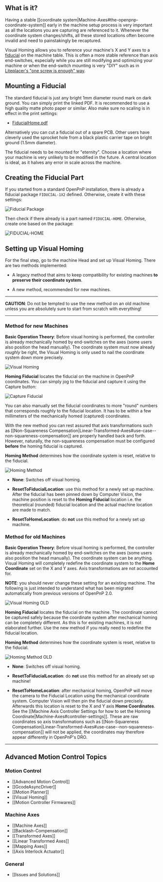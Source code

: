 ## What is it?
Having a stable [[coordinate system|Machine-Axes#the-openpnp-coordinate-system]] early in the machine setup process is very important as all the locations you are capturing are referenced to it. Whenever the coordinate system changes/shifts, all these stored locations often become invalid and need to painstakingly be recaptured. 

Visual Homing allows you to reference your machine's X and Y axes to a [fiducial](https://en.wikipedia.org/wiki/Fiducial_marker#Printed_circuit_boards) on the machine table. This is often a more stable reference than axis end-switches, especially while you are still modifying and optimizing your machine or when the end-switch mounting is very "DIY" such as in [Liteplacer's "one screw is enough" way](https://www.liteplacer.com/gantry-back-plate-step-4-left-side-limit-switch/).  

## Mounting a Fiducial

The standard fiducial is just any bright 1mm diameter round mark on dark ground. You can simply print the linked PDF. It is recommended to use a high quality matte photo paper or similar. Also make sure no scaling is in effect in the print settings: 

* [FiducialHome.pdf](https://github.com/openpnp/openpnp/files/5542424/FiducialHome.pdf)

Alternatively you can cut a fiducial out of a spare PCB. Other users have cleverly used the sprocket hole from a black plastic carrier tape on bright ground (1.5mm diameter).  

The fiducial needs to be mounted for "eternity". Choose a location where your machine is very unlikely to be modified in the future. A central location is ideal, as it halves any error in scale across the machine.

## Creating the Fiducial Part

If you started from a standard OpenPnP installation, there is already a fiducial package `FIDUCIAL-1X2` defined. Otherwise, create it with these settings:

![Fiducial Package](https://user-images.githubusercontent.com/9963310/99186463-bdcb0d00-2750-11eb-8e11-4e465abc36e5.png)

Then check if there already is a part named `FIDUCIAL-HOME`. Otherwise, create one based on the package:

![FIDUCIAL-HOME](https://user-images.githubusercontent.com/9963310/99186516-084c8980-2751-11eb-9685-b07768e979d2.png)

## Setting up Visual Homing

For the final step, go to the machine Head and set up Visual Homing. There are two methods implemented: 

* A legacy method that aims to keep compatibility for existing machines **to preserve their coordinate system**.

* A new method, recommended for new machines. 

___
**CAUTION**: Do not be tempted to use the new method on an old machine unless you are absolutely sure to start from scratch with everything!
___

### Method for new Machines

**Basic Operation Theory**: Before visual homing is performed, the controller is already mechanically homed by end-switches on the axes (some users also position the head manually). The coordinate system must now already _roughly_ be right, the Visual Homing is only used to nail the coordinate system down more precisely. 

![Visual Homing](https://user-images.githubusercontent.com/9963310/99185536-c02a6880-274a-11eb-8416-ecf0c2447a66.png)

**Homing Fiducial** locates the fiducial on the machine in OpenPnP coordinates. You can simply jog to the fiducial and capture it using the Capture button:

![Capture Fiducial](https://user-images.githubusercontent.com/9963310/99187007-62028300-2754-11eb-91cd-10921e3b6f74.png)

You can also manually set the fiducial coordinates to more "round" numbers that corresponds roughly to the fiducial location. It has to be within a few millimeters of the mechanically homed (captured) coordinates. 

With the new method you can rest assured that axis transformations such as [[Non-Squareness Compensation|Linear-Transformed-Axes#use-case--non-squareness-compensation]] are properly handled back and forth. However, naturally, the non-squareness compensation must be configured **before** the homing fiducial is captured. 

**Homing Method** determines how the coordinate system is reset, relative to the fiducial.  

![Homing Method](https://user-images.githubusercontent.com/9963310/99186600-be17d800-2751-11eb-801d-ba64f021625f.png)

* **None**: Switches off visual homing.

* **ResetToFiducialLocation**: use this method for a newly set up machine. After the fiducial has been pinned down by Computer Vision, the machine position is reset to the **Homing Fiducial** location i.e. the theoretical (rounded) fiducial location and the actual machine location are made to match. 

* **ResetToHomeLocation**: do **not** use this method for a newly set up machine. 

### Method for old Machines

**Basic Operation Theory**: Before visual homing is performed, the controller is already mechanically homed by end-switches on the axes (some users also position the head manually). The coordinate system can be anything. Visual Homing will completely redefine the coordinate system to the **Home Coordinate** set on the X and Y axes. Axis transformations are not accounted for. 

**NOTE**: you should never change these setting for an existing machine. The following is just intended to understand what has been migrated automatically from previous versions of OpenPnP 2.0. 

![Visual Homing OLD](https://user-images.githubusercontent.com/9963310/99187254-bd814080-2755-11eb-85e9-f3d9ef0efc3c.png)

**Homing Fiducial** locates the fiducial on the machine. The coordinate cannot be captured safely because the coordinate system after mechanical homing can be completely different. As this is for existing machines, it is not elaborated further. Use the new method if you really need to redefine the fiducial location. 

**Homing Method** determines how the coordinate system is reset, relative to the fiducial.  

![Homing Method OLD](https://user-images.githubusercontent.com/9963310/99187461-0ab1e200-2757-11eb-93c3-8503e058fa22.png)

* **None**: Switches off visual homing.

* **ResetToFiducialLocation**: do **not** use this method for an already set up machine! 

* **ResetToHomeLocation**: after mechanical homing, OpenPnP will move the camera to the Fiducial Location using the mechanical coordinate system. Computer Vision will then pin the fiducial down precisely. Afterwards this location is reset to the X and Y axis **Home Coordinates**. See the [[Machine Axis Controller Settings for how to set the Homing Coordinate|Machine-Axes#controller-settings]]. These are raw coordinates so axis transformations such as [[Non-Squareness Compensation|Linear-Transformed-Axes#use-case--non-squareness-compensation]] will not be applied, the coordinates may therefore appear differently in OpenPnP's DRO. 

___

## Advanced Motion Control Topics

### Motion Control
- [[Advanced Motion Control]]
- [[GcodeAsyncDriver]]
- [[Motion Planner]]
- [[Visual Homing]]
- [[Motion Controller Firmwares]]

### Machine Axes
- [[Machine Axes]]
- [[Backlash-Compensation]]
- [[Transformed Axes]]
- [[Linear Transformed Axes]]
- [[Mapping Axes]] 
- [[Axis Interlock Actuator]]

### General
- [[Issues and Solutions]]
